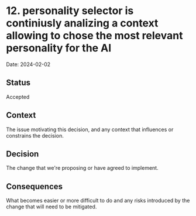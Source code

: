 # 12. personality selector is continiusly analizing a context allowing to chose the most relevant personality for the AI

Date: 2024-02-02

## Status

Accepted

## Context

The issue motivating this decision, and any context that influences or constrains the decision.

## Decision

The change that we're proposing or have agreed to implement.

## Consequences

What becomes easier or more difficult to do and any risks introduced by the change that will need to be mitigated.
